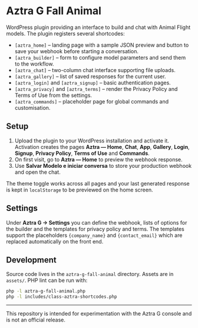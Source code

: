 # Aztra G Fall Animal

WordPress plugin providing an interface to build and chat with Animal Flight models. The plugin registers several shortcodes:

- `[aztra_home]` – landing page with a sample JSON preview and button to save your webhook before starting a conversation.
- `[aztra_builder]` – form to configure model parameters and send them to the workflow.
- `[aztra_chat]` – two-column chat interface supporting file uploads.
- `[aztra_gallery]` – list of saved responses for the current user.
- `[aztra_login]` and `[aztra_signup]` – basic authentication pages.
- `[aztra_privacy]` and `[aztra_terms]` – render the Privacy Policy and Terms of Use from the settings.
- `[aztra_commands]` – placeholder page for global commands and customisation.

## Setup

1. Upload the plugin to your WordPress installation and activate it. Activation creates the pages **Aztra — Home**, **Chat**, **App**, **Gallery**, **Login**, **Signup**, **Privacy Policy**, **Terms of Use** and **Commands**.
2. On first visit, go to **Aztra — Home** to preview the webhook response.
3. Use **Salvar Modelo e iniciar conversa** to store your production webhook and open the chat.

The theme toggle works across all pages and your last generated response is kept in `localStorage` to be previewed on the home screen.

## Settings

Under **Aztra G → Settings** you can define the webhook, lists of options for the builder and the templates for privacy policy and terms. The templates support the placeholders `{company_name}` and `{contact_email}` which are replaced automatically on the front end.

## Development

Source code lives in the `aztra-g-fall-animal` directory. Assets are in `assets/`. PHP lint can be run with:

```bash
php -l aztra-g-fall-animal.php
php -l includes/class-aztra-shortcodes.php
```

---
This repository is intended for experimentation with the Aztra G console and is not an official release.
